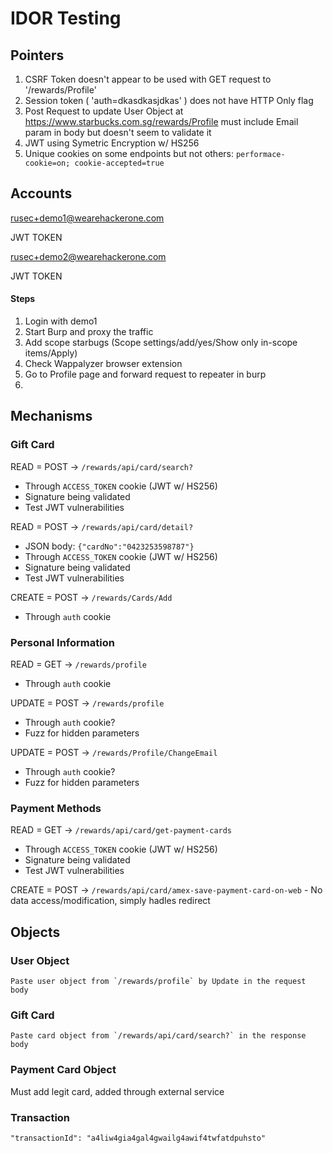 # IDOR Testing

## Pointers

1. CSRF Token doesn't appear to be used with GET request to '/rewards/Profile'
2. Session token ( 'auth=dkasdkasjdkas' ) does not have HTTP Only flag
3. Post Request to update User Object at https://www.starbucks.com.sg/rewards/Profile must include Email param in body but doesn't seem to validate it
4. JWT using Symetric Encryption w/ HS256
5. Unique cookies on some endpoints but not others: `performace-cookie=on; cookie-accepted=true`
## Accounts

rusec+demo1@wearehackerone.com

JWT TOKEN

rusec+demo2@wearehackerone.com

JWT TOKEN

#### Steps
1. Login with demo1
2. Start Burp and proxy the traffic
3. Add scope starbugs (Scope settings/add/yes/Show only in-scope items/Apply)
4. Check Wappalyzer browser extension
5. Go to Profile page and forward request to repeater in burp
6. 

## Mechanisms

### Gift Card

READ = POST -> `/rewards/api/card/search?`
- Through `ACCESS_TOKEN` cookie (JWT w/ HS256)
- Signature being validated
- Test JWT vulnerabilities 

READ = POST -> `/rewards/api/card/detail?`
- JSON body: `{"cardNo":"0423253598787"}`
- Through `ACCESS_TOKEN` cookie (JWT w/ HS256)
- Signature being validated
- Test JWT vulnerabilities 


CREATE = POST -> `/rewards/Cards/Add`
- Through `auth` cookie
### Personal Information

READ = GET -> `/rewards/profile`
- Through `auth` cookie

UPDATE = POST -> `/rewards/profile`
- Through `auth` cookie?
- Fuzz for hidden parameters

UPDATE = POST -> `/rewards/Profile/ChangeEmail`
- Through `auth` cookie?
- Fuzz for hidden parameters
### Payment Methods

READ = GET -> `/rewards/api/card/get-payment-cards`
- Through `ACCESS_TOKEN` cookie (JWT w/ HS256)
- Signature being validated
- Test JWT vulnerabilities 

CREATE = POST -> `/rewards/api/card/amex-save-payment-card-on-web`
	- No data access/modification, simply hadles redirect
## Objects

### User Object
```
Paste user object from `/rewards/profile` by Update in the request body
```

### Gift Card

```
Paste card object from `/rewards/api/card/search?` in the response body
```

### Payment Card Object

Must add legit card, added through external service
### Transaction

```
"transactionId": "a4liw4gia4gal4gwailg4awif4twfatdpuhsto"
```

